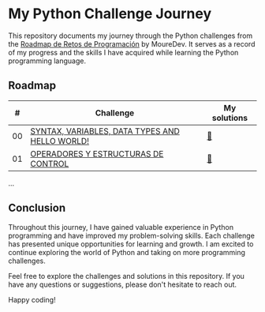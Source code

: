 # My Python Challenge Journey

This repository documents my journey through the Python challenges from the [Roadmap de Retos de Programación](https://github.com/mouredev/roadmap-retos-programacion) by MoureDev. It serves as a record of my progress and the skills I have acquired while learning the Python programming language.

## Roadmap

| # | Challenge | My solutions |
|---|-----------|--------------|
|00|[SYNTAX, VARIABLES, DATA TYPES AND HELLO WORLD!](https://github.com/mouredev/roadmap-retos-programacion/blob/main/Roadmap/00%20-%20SINTAXIS%2C%20VARIABLES%2C%20TIPOS%20DE%20DATOS%20Y%20HOLA%20MUNDO/ejercicio.md)|[📝](https://github.com/antonimodev/python-challenge/blob/main/00%20-%20SINTAXIS%2C%20VARIABLES%2C%20TIPOS%20DE%20DATOS%20Y%20HOLA%20MUNDO.py)
|01|[OPERADORES Y ESTRUCTURAS DE CONTROL](https://github.com/mouredev/roadmap-retos-programacion/blob/main/Roadmap/01%20-%20OPERADORES%20Y%20ESTRUCTURAS%20DE%20CONTROL/ejercicio.md)|[📝](https://github.com/antonimodev/python-challenge/blob/main/01%20-%20OPERADORES%20Y%20ESTRUCTURAS%20DE%20CONTROL.py)

...

## Conclusion

Throughout this journey, I have gained valuable experience in Python programming and have improved my problem-solving skills. Each challenge has presented unique opportunities for learning and growth. I am excited to continue exploring the world of Python and taking on more programming challenges.

Feel free to explore the challenges and solutions in this repository. If you have any questions or suggestions, please don't hesitate to reach out.

Happy coding!